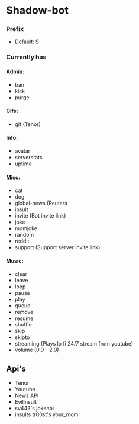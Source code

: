 # Shadow-bot

### Prefix

-   Default: \$

### Currently has

#### Admin:

-   ban
-   kick
-   purge

#### Gifs:

-   gif (Tenor)

#### Info:

-   avatar
-   serverstats
-   uptime

#### Misc:

-   cat
-   dog
-   global-news (Reuters
-   insult
-   invite (Bot invite link)
-   joke
-   momjoke
-   random
-   reddit
-   support (Support server invite link)

#### Music:

-   clear
-   leave
-   loop
-   pause
-   play
-   queue
-   remove
-   resume
-   shuffle
-   skip
-   skipto
-   streaming (Plays lo fi 24/7 stream from youtube)
-   volume (0.0 - 2.0)

## Api's

-   Tenor
-   Youtube
-   News API
-   Evilinsult
-   sv443's jokeapi
-   insults tr00st's your_mom
